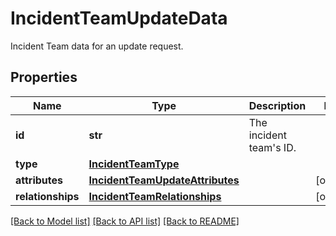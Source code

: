 # IncidentTeamUpdateData

Incident Team data for an update request.

## Properties
Name | Type | Description | Notes
------------ | ------------- | ------------- | -------------
**id** | **str** | The incident team&#39;s ID. | 
**type** | [**IncidentTeamType**](IncidentTeamType.md) |  | 
**attributes** | [**IncidentTeamUpdateAttributes**](IncidentTeamUpdateAttributes.md) |  | [optional] 
**relationships** | [**IncidentTeamRelationships**](IncidentTeamRelationships.md) |  | [optional] 

[[Back to Model list]](README.md#documentation-for-models) [[Back to API list]](README.md#documentation-for-api-endpoints) [[Back to README]](README.md)


